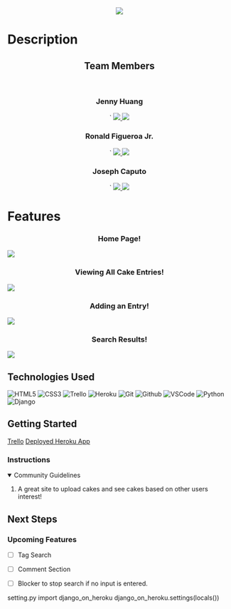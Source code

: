 <link rel="images" href="images">
<div align="center">
   <img src="https://i.ibb.co/fdp8h7M/image-1.png"/>
</div>

<h1>Description</h1>
<h2 align="center"> Team Members </h2>
<br>
<div align="center">
  <h3>Jenny Huang</h3>`                             
  <a href="https://github.com/jhuang15"_target="_blank">
    <img src="https://img.shields.io/badge/-Portfolio:_jhuang15.github.io-darkgreen?style=flat&logo=medium"/>
  </a>
  <a href="jchuang1020@gmail.com" target="_blank">
    <img src="https://img.shields.io/badge/-jchuang1020@gmail.com-c14438?style=flat&logo=Gmail&``logoColor=white">
  </a>
</div>

<div align="center">
  <h3>Ronald Figueroa Jr.</h3>`                             
  <a href="https://github.com/ronaldfigueroajr"_target="_blank">
    <img src="https://img.shields.io/badge/-Portfolio:_ronaldfigueroajr.github.io-darkgreen?style=flat&logo=medium"/>
  </a>
  <a href="figueroajrronald@gmail.com" target="_blank">
    <img src="https://img.shields.io/badge/-figueroajrronald@gmail.com-c14438?style=flat&logo=Gmail&``logoColor=white">
  </a>
</div>
<div align="center">
  <h3>Joseph Caputo</h3>`                             
  <a href="https://github.com/jcaputo44"_target="_blank">
    <img src="https://img.shields.io/badge/-Portfolio:_jcaputo44.github.io-darkgreen?style=flat&logo=medium"/>
  </a>
  <a href="jcaputo66@aol.com" target="_blank">
    <img src="https://img.shields.io/badge/-jcaputo66@aol.com-c14438?style=flat&logo=Gmail&``logoColor=white">
  </a>
</div>

<h1>Features</h1>

  <h3 align="center">Home Page!</h3><img src="https://i.ibb.co/hdQ5nn0/835ee81760588cfd75f61480730564ed.jpg"/>
  <h3 align="center">Viewing All Cake Entries!</h3><img src="https://i.ibb.co/fngYvtm/a984f6ed6100930b37e1c6329c617f44.jpg"/>
  <h3 align="center">Adding an Entry!</h3><img src="https://i.ibb.co/Bj5QV3L/Screen-Shot-2022-05-20-at-8-27-52-AM.png"/>
  <h3 align="center">Search Results!</h3><img src="https://i.ibb.co/0K9vR6j/9eed9a3ae28493685df7a1b08aedaff6.jpg"/>
</details>

## Technologies Used
![HTML5](https://img.shields.io/badge/-HTML5-333?style=flat&logo=html5)
![CSS3](https://img.shields.io/badge/-CSS-333?style=flat&logo=css3)
![Trello](https://img.shields.io/badge/-Trello-333?style=flat&logo=trello)
![Heroku](https://img.shields.io/badge/-Heroku-333?style=flat&logo=heroku)
![Git](https://img.shields.io/badge/-Git-333?style=flat&logo=git)
![Github](https://img.shields.io/badge/-GitHub-333?style=flat&logo=github)
![VSCode](https://img.shields.io/badge/-VS_Code-333?style=flat&logo=visualstudio)
![Python](https://img.shields.io/badge/-Python-333?style=flat&logo=python)
![Django](https://img.shields.io/badge/-Django-333?style=flat&logo=django)
<h2>Getting Started </h2>
<a href="https://trello.com/b/EX6KSP09/only-cakes">Trello</a>
<a href="https://onlycakes.herokuapp.com/">Deployed Heroku App</a>
<h3>Instructions </h3>
<details open>
  <summary>Community Guidelines</summary>
  <ol>
  <li>A great site to upload cakes and see cakes based on other users interest!</li>
  </ol>
</details>

## Next Steps

### Upcoming Features
- [ ] Tag Search   
- [ ] Comment Section   
- [ ] Blocker to stop search if no input is entered.


setting.py 
import django_on_heroku
django_on_heroku.settings(locals())